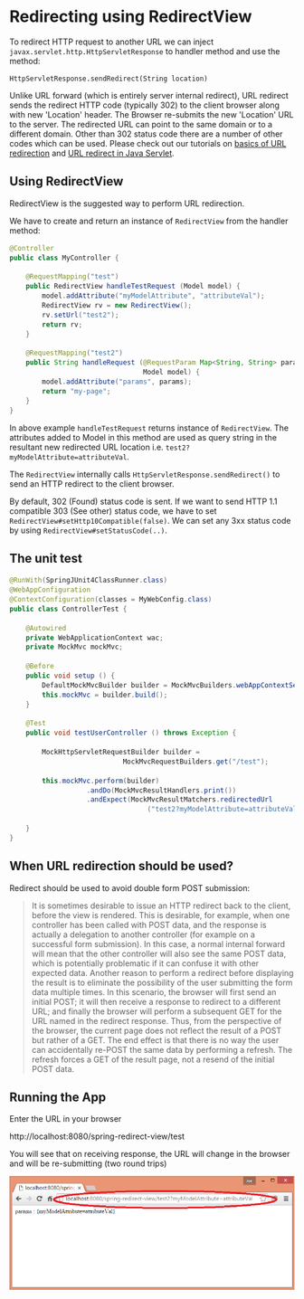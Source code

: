 # Redirecting using RedirectView

To redirect HTTP request to another URL we can inject `javax.servlet.http.HttpServletResponse` to handler method and use the method:

```
HttpServletResponse.sendRedirect(String location)
```

Unlike URL forward (which is entirely server internal redirect), URL redirect sends the redirect HTTP code (typically 302) to the client browser along with new 'Location' header. The Browser re-submits the new 'Location' URL to the server. The redirected URL can point to the same domain or to a different domain. Other than 302 status code there are a number of other codes which can be used. Please check out our tutorials on [basics of URL redirection](https://www.logicbig.com/quick-info/web/url-redirection.html) and [URL redirect in Java Servlet](https://www.logicbig.com/tutorials/java-ee-tutorial/java-servlet/servlet-redirect.html).

## Using RedirectView

RedirectView is the suggested way to perform URL redirection.

We have to create and return an instance of `RedirectView` from the handler method:

```java
@Controller
public class MyController {

    @RequestMapping("test")
    public RedirectView handleTestRequest (Model model) {
        model.addAttribute("myModelAttribute", "attributeVal");
        RedirectView rv = new RedirectView();
        rv.setUrl("test2");
        return rv;
    }

    @RequestMapping("test2")
    public String handleRequest (@RequestParam Map<String, String> params,
                                 Model model) {
        model.addAttribute("params", params);
        return "my-page";
    }
}
```

In above example `handleTestRequest` returns instance of `RedirectView`. The attributes added to Model in this method are used as query string in the resultant new redirected URL location i.e. `test2?myModelAttribute=attributeVal`.

The `RedirectView` internally calls `HttpServletResponse.sendRedirect()` to send an HTTP redirect to the client browser.

By default, 302 (Found) status code is sent. If we want to send HTTP 1.1 compatible 303 (See other) status code, we have to set `RedirectView#setHttp10Compatible(false)`. We can set any 3xx status code by using `RedirectView#setStatusCode(..)`.

## The unit test

```java
@RunWith(SpringJUnit4ClassRunner.class)
@WebAppConfiguration
@ContextConfiguration(classes = MyWebConfig.class)
public class ControllerTest {

    @Autowired
    private WebApplicationContext wac;
    private MockMvc mockMvc;

    @Before
    public void setup () {
        DefaultMockMvcBuilder builder = MockMvcBuilders.webAppContextSetup(this.wac);
        this.mockMvc = builder.build();
    }

    @Test
    public void testUserController () throws Exception {

        MockHttpServletRequestBuilder builder =
                            MockMvcRequestBuilders.get("/test");

        this.mockMvc.perform(builder)
                   .andDo(MockMvcResultHandlers.print())
                   .andExpect(MockMvcResultMatchers.redirectedUrl
                                  ("test2?myModelAttribute=attributeVal"));

    }
}
```

## When URL redirection should be used?

Redirect should be used to avoid double form POST submission:

> It is sometimes desirable to issue an HTTP redirect back to the client, before the view is rendered. This is desirable, for example, when one controller has been called with POST data, and the response is actually a delegation to another controller (for example on a successful form submission). In this case, a normal internal forward will mean that the other controller will also see the same POST data, which is potentially problematic if it can confuse it with other expected data. Another reason to perform a redirect before displaying the result is to eliminate the possibility of the user submitting the form data multiple times. In this scenario, the browser will first send an initial POST; it will then receive a response to redirect to a different URL; and finally the browser will perform a subsequent GET for the URL named in the redirect response. Thus, from the perspective of the browser, the current page does not reflect the result of a POST but rather of a GET. The end effect is that there is no way the user can accidentally re-POST the same data by performing a refresh. The refresh forces a GET of the result page, not a resend of the initial POST data.

## Running the App

Enter the URL in your browser

http://localhost:8080/spring-redirect-view/test

You will see that on receiving response, the URL will change in the browser and will be re-submitting (two round trips)

![module](images/output1.png)